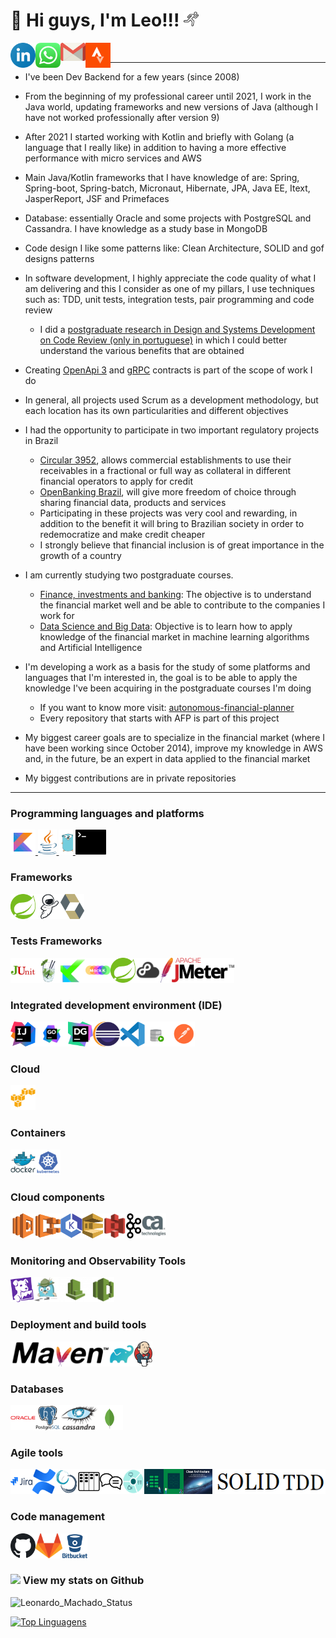 # 👋 Hi guys, I'm Leo!!! <img src="icon/running-run-svgrepo-com.svg" width="24px">

<a target="_blank" href="https://www.linkedin.com/in/leomachadop/?locale=en_US">
  <img align="left" alt="LinkdeIN" width="40px" src="icon/linkedin-icon.svg" />
</a>
<a target="_blank" href="https://api.whatsapp.com/send?phone=5511976524468">
  <img align="left" alt="Whatsapp" width="40px" src="icon/whatsapp-icon.svg" />
</a>
<a target="_blank" href="mailto:leo.machadop@gmail.com">
  <img align="left" alt="Gmail" width="40px" src="icon/gmail-icon.svg" />
</a>
<a target="_blank" href="https://www.strava.com/athletes/leomachadop">
  <img align="left" alt="Facebook" width="40px" src="icon/strava-2.svg" />
</a>
<br>

---- 

* I've been Dev Backend for a few years (since 2008)

* From the beginning of my professional career until 2021, I work in the Java world, updating frameworks and new versions of Java (although I have not worked professionally after version 9)

* After 2021 I started working with Kotlin and briefly with Golang (a language that I really like) in addition to having a more effective performance with micro services and AWS

* Main Java/Kotlin frameworks that I have knowledge of are: Spring, Spring-boot, Spring-batch, Micronaut, Hibernate, JPA, Java EE, Itext, JasperReport, JSF and Primefaces

* Database: essentially Oracle and some projects with PostgreSQL and Cassandra. I have knowledge as a study base in MongoDB

* Code design I like some patterns like: Clean Architecture, SOLID and gof designs patterns

* In software development, I highly appreciate the code quality of what I am delivering and this I consider as one of my pillars, I use techniques such as: TDD, unit tests, integration tests, pair programming and code review
  * I did a <a href="https://www.linkedin.com/in/leomachadop/overlay/1615165277292/single-media-viewer/">postgraduate research in Design and Systems Development on Code Review (only in portuguese)</a> in which I could better understand the various benefits that are obtained

* Creating <a href="https://swagger.io/specification/">OpenApi 3</a> and <a href="https://grpc.io/"> gRPC</a> contracts is part of the scope of work I do

* In general, all projects used Scrum as a development methodology, but each location has its own particularities and different objectives

* I had the opportunity to participate in two important regulatory projects in Brazil
  * <a href="https://www.bcb.gov.br/estabilidadefinanceira/exibenormativo?tipo=Circular&numero=3952">Circular 3952</a>, allows commercial establishments to use their receivables in a fractional or full way as collateral in different financial operators to apply for credit
  * <a href="https://openbankingbrasil.org.br/?cookie=true">OpenBanking Brazil</a>, will give more freedom of choice through sharing financial data, products and services
  * Participating in these projects was very cool and rewarding, in addition to the benefit it will bring to Brazilian society in order to redemocratize and make credit cheaper
  * I strongly believe that financial inclusion is of great importance in the growth of a country

* I am currently studying two postgraduate courses.
  * <a href="https://online.pucrs.br/pos/financas-investimentos-banking">Finance, investments and banking</a>: The objective is to understand the financial market well and be able to contribute to the companies I work for
  * <a href="https://www.pucminas.br/PucVirtual/Pos-Graduacao/Paginas/Ci%C3%AAncia-de-Dados-e-Big-Data.aspx">Data Science and Big Data</a>: Objective is to learn how to apply knowledge of the financial market in machine learning algorithms and Artificial Intelligence 

* I'm developing a work as a basis for the study of some platforms and languages that I'm interested in, the goal is to be able to apply the knowledge I've been acquiring in the postgraduate courses I'm doing
  * If you want to know more visit: <a href="https://github.com/leomachadop/autonomous-financial-planner">autonomous-financial-planner</a>
  * Every repository that starts with AFP is part of this project

* My biggest career goals are to specialize in the financial market (where I have been working since October 2014), improve my knowledge in AWS and, in the future, be an expert in data applied to the financial market

* My biggest contributions are in private repositories
----

### Programming languages and platforms
<a target="_blank" href="https://kotlinlang.org/">
    <img height="40" src="icon/icons8-kotlin.svg" alt="Kotlin">
</a>
<a target="_blank" href="https://java.com/">
    <img height="40" src="icon/java-14.svg">
</a>
<a target="_blank" href="https://go.dev/">
    <img height="40" src="icon/golang-gopher.svg">
</a>
<a target="_blank" href="https://www.shellscript.sh/">
    <img height="40" src="icon/terminal-1.svg">
</a>

### Frameworks
<div style="display: flex">
    <a target="_blank" href="https://spring.io/">
      <img height="40" src="icon/spring-3.svg" alt="Spring">
    </a>
    <a target="_blank" href="https://micronaut.io/">
      <img height="40" src="icon/sally_micronaut_mascot.svg" alt="Micronaut">
    </a>
    <a target="_blank" href="https://hibernate.org/">
      <img height="40" src="icon/hibernate.svg" alt="Hibernate">
    </a>
</div>

### Tests Frameworks
<div style="display: flex">
    <a target="_blank" href="https://junit.org/">
      <img height="40" src="icon/junit.png" alt="JUnit">
    </a>
    <a target="_blank" href="https://site.mockito.org/">
      <img height="40" src="icon/mockito.png" alt="Mockito">
    </a>
    <a target="_blank" href="https://kotest.io/">
      <img height="40" src="icon/kotest.png" alt="Kotest">
    </a>
    <a target="_blank" href="https://mockk.io/">
      <img height="40" src="icon/mockk.png" alt="Mockk">
    </a>
    <a target="_blank" href="https://docs.spring.io/spring-framework/docs/current/reference/html/testing.html">
      <img height="40" src="icon/spring-3.svg" alt="Spring-Test">
    </a>
    <a target="_blank" href="https://github.com/stretchr/testify">
      <img height="40" src="icon/testify.png" alt="Spring-Test">
    </a>
    <a target="_blank" href="https://jmeter.apache.org/">
      <img height="40" src="icon/jmeter.svg" alt="JMeter">
    </a>
</div>

### Integrated development environment (IDE)
<div style="display: flex">
    <a target="_blank" href="https://www.jetbrains.com/idea/">
      <img height="40" src="icon/intellij-idea-1.svg" alt="AWS">
    </a>
    <a target="_blank" href="https://www.jetbrains.com/go/">
      <img height="40" src="icon/JetBrain GoLand.svg" alt="Go">
    </a>
    <a target="_blank" href="https://www.jetbrains.com/datagrip/">
      <img height="40" src="icon/datagrip-icon.svg" alt="DataGrip">
    </a>
    <a target="_blank" href="https://eclipse.org//">
      <img height="40" src="icon/eclipse-11.svg" alt="eclipse">
    </a>
    <a target="_blank" href="https://code.visualstudio.com/">
      <img height="40" src="icon/visual-studio-code-1.svg" alt="visualstudio">
    </a>
    <a target="_blank" href="https://www.oracle.com/database/technologies/appdev/sqldeveloper-landing.html">
      <img height="40" src="icon/sql-dev-new_Technology_Data-Security_Detailed.svg" alt="SqlDeveloper">
    </a>
    <a target="_blank" href="https://www.postman.com/">
      <img height="40" src="icon/postman.svg" alt="Postman">
    </a>
</div>

### Cloud
<div style="display: flex">
    <a target="_blank" href="https://aws.amazon.com/">
      <img height="40" src="icon/amazonwebservices-original.svg" alt="AWS">
    </a>
</div>

### Containers
<div style="display: flex">
    <a target="_blank" href="https://www.docker.com/">
      <img height="40" src="icon/docker-original-wordmark.svg" alt="Docker">
    </a>
    <a target="_blank" href="https://kubernetes.io/">
      <img height="40" src="icon/kubernetes-plain-wordmark.svg" alt="Kubernetes">
    </a>
</div>

### Cloud components
<div style="display: flex">
    <a target="_blank" href="https://aws.amazon.com/lambda/">
      <img height="40" src="icon/aws-lambda-svgrepo-com.svg" alt="Lambda">
    </a>
    <a target="_blank" href="https://aws.amazon.com/ecs/">
      <img height="40" src="icon/amazon_ecs-icon.svg" alt="ECS">
    </a>
    <a target="_blank" href="https://aws.amazon.com/eks/">
      <img height="40" src="icon/88_amazon-eks-icon.1593699613.svg" alt="EKC">
    </a>
    <a target="_blank" href="https://aws.amazon.com/sqs/">
      <img height="40" src="icon/aws-sqs-simple-queue-service-seeklogo.com.svg" alt="SQS">
    </a>
    <a target="_blank" href="https://aws.amazon.com/s3/">
      <img height="40" src="icon/Amazon-S3-Logo.svg" alt="S3">
    </a>
    <a target="_blank" href="https://kafka.apache.org/">
      <img height="40" src="icon/kafka.svg" alt="Kafka">
    </a>
    <a target="_blank" href="https://www.broadcom.com/products/software/api-management/layer7-api-gateways">
      <img height="40" src="icon/ca-api-gateway.jpg" alt="Kafka">
    </a>
</div>

### Monitoring and Observability Tools
<div style="display: flex">
    <a target="_blank" href="https://www.datadoghq.com/">
      <img height="40" src="icon/datadog-1.svg" alt="DataDog">
    </a>
    <a target="_blank" href="https://www.jaegertracing.io/">
      <img height="40" src="icon/jaegertracing.jpg" alt="jaegertracing">
    </a>
    <a target="_blank" href="https://aws.amazon.com/cloudwatch/">
      <img height="40" src="icon/aws-cloudwatch3112.jpg" alt="AWS CloudWatch">
    </a>
    <a target="_blank" href="https://aws.amazon.com/xray/">
      <img height="40" src="icon/aws-xray.svg" alt="AWS X-ray">
    </a>
</div>

### Deployment and build tools
<div style="display: flex">
    <a target="_blank" href="https://maven.apache.org/">
      <img height="40" src="icon/maven-logo-black-on-white.png" alt="Maven">
    </a>
    <a target="_blank" href="https://gradle.org/">
      <img height="40" src="icon/gradle.png" alt="Gradle">
    </a>
    <a target="_blank" href="https://www.jenkins.io/">
      <img height="40" src="icon/jenkins.svg" alt="Jenkins">
    </a>
</div>

### Databases
<div style="display: flex">
    <a target="_blank" href="https://www.oracle.com/br/database/">
      <img height="40" src="icon/oracle-original.svg" alt="Oracle">
    </a>
    <a target="_blank" href="https://www.postgresql.org/">
      <img height="40" src="icon/postgresql-original-wordmark.svg" alt="PostgreSQL">
    </a>
    <a target="_blank" href="https://cassandra.apache.org/_/index.html">
      <img height="40" src="icon/Cassandra_logo.svg" alt="Cassandra">
    </a>
    <a target="_blank" href="https://www.mongodb.com/">
      <img height="40" src="icon/mongodb-icon-1.svg" alt="MongoDB">
    </a>
</div>

### Agile tools
<div style="display: flex">
    <a target="_blank" href="https://www.atlassian.com/software/jira">
      <img height="40" src="icon/jira-original-wordmark.svg" alt="Jira">
    </a>
    <a target="_blank" href="https://www.atlassian.com/software/confluence">
      <img height="40" src="icon/confluence-1.svg" alt="Confluence">
    </a>
    <a target="_blank" href="https://www.scrum.org/">
      <img height="40" src="icon/scrum-1.svg" alt="Scrum">
    </a>
    <a target="_blank" href="https://www.scrum.org/resources/kanban-guide-scrum-teams">
      <img height="40" src="icon/kanban.svg" alt="Kanban">
    </a>
    <a target="_blank" href="https://en.wikipedia.org/wiki/Code_review">
      <img height="40" src="icon/customer-reviews-svgrepo-com.svg" alt="Code Review">
    </a>
    <a target="_blank" href="https://en.wikipedia.org/wiki/Lean_software_development">
      <img height="40" src="icon/method-ch2.svg" alt="Lean development">
    </a>
    <a target="_blank" href="https://en.wikipedia.org/wiki/Unit_testing">
      <img height="40" src="icon/unit-tests.png" alt="Lean development">
    </a>
    <a target="_blank" href="https://en.wikipedia.org/wikai/Integration_testing">
      <img height="40" src="icon/integration-tests.png" alt="Lean development">
    </a>
    <a target="_blank" href="https://www.amazon.com/Clean-Architecture-Craftsmans-Software-Structure/dp/0134494164/ref=sr_1_1?keywords=clean+architecture&qid=1646523595&sprefix=clean+ar%2Caps%2C210&sr=8-1">
      <img height="40" src="icon/clean-architecture.png" alt="Clean Architecture">
    </a>
    <a target="_blank" href="https://en.wikipedia.org/wiki/SOLID">
      <img height="40" src="icon/solid.png" alt="TDD">
    </a>
    <a target="_blank" href="https://en.wikipedia.org/wiki/Test-driven_development">
      <img height="40" src="icon/tdd.png" alt="TDD">
    </a>
</div>

### Code management
<div style="display: flex">
    <a target="_blank" href="https://github.com/">
      <img height="40" src="icon/Octicons-mark-github.svg" alt="Github">
    </a>
    <a target="_blank" href="https://about.gitlab.com/">
      <img height="40" src="icon/gitlab.svg" alt="Gitlab">
    </a>
    <a target="_blank" href="https://bitbucket.org/">
      <img height="40" src="icon/bitbucket-original-wordmark.svg" alt="bitbucket">
    </a>
</div>

### <img src="https://media.giphy.com/media/VgCDAzcKvsR6OM0uWg/giphy.gif" width="50"> View my stats on Github 

![Leonardo_Machado_Status](https://github-readme-stats.vercel.app/api?username=leomachadop&show_icons=true)

[![Top Linguagens](https://github-readme-stats.vercel.app/api/top-langs/?username=leomachadop&layout=compact)](https://github.com/anuraghazra/github-readme-stats)